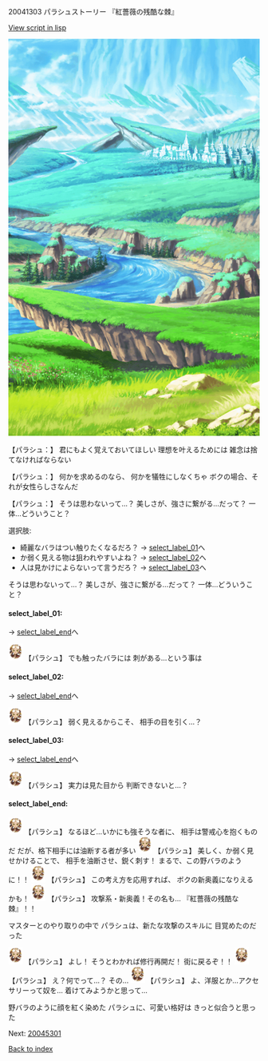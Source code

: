 20041303 パラシュストーリー 『紅薔薇の残酷な棘』

[View script in lisp](../scripts/20041303.txt)

![plain.png](../images/backgrounds/plain.png)

【パラシュ：】
君にもよく覚えておいてほしい
理想を叶えるためには
雑念は捨てなければならない

【パラシュ：】
何かを求めるのなら、
何かを犠牲にしなくちゃ
ボクの場合、それが女性らしさなんだ

【パラシュ：】
そうは思わないって…？
美しさが、強さに繋がる…だって？
一体…どういうこと？

選択肢:
- 綺麗なバラはつい触りたくなるだろ？ → [select_label_01](#select_label_01)へ
- か弱く見える物は狙われやすいよね？ → [select_label_02](#select_label_02)へ
- 人は見かけによらないって言うだろ？ → [select_label_03](#select_label_03)へ

そうは思わないって…？
美しさが、強さに繋がる…だって？
一体…どういうこと？

#### select_label_01:
 → [select_label_end](#select_label_end)へ

<img src="../images/units/200411.png" alt="200411.png" height="34"/>
【パラシュ】
でも触ったバラには
刺がある…という事は

#### select_label_02:
 → [select_label_end](#select_label_end)へ

<img src="../images/units/200411.png" alt="200411.png" height="34"/>
【パラシュ】
弱く見えるからこそ、
相手の目を引く…？

#### select_label_03:
 → [select_label_end](#select_label_end)へ

<img src="../images/units/200411.png" alt="200411.png" height="34"/>
【パラシュ】
実力は見た目から
判断できないと…？

#### select_label_end:

<img src="../images/units/200411.png" alt="200411.png" height="34"/>
【パラシュ】
なるほど…いかにも強そうな者に、
相手は警戒心を抱くものだ
だが、格下相手には油断する者が多い

<img src="../images/units/200411.png" alt="200411.png" height="34"/>
【パラシュ】
美しく、か弱く見せかけることで、
相手を油断させ、鋭く刺す！
まるで、この野バラのように！！

<img src="../images/units/200411.png" alt="200411.png" height="34"/>
【パラシュ】
この考え方を応用すれば、
ボクの新奥義になりえるかも！

<img src="../images/units/200411.png" alt="200411.png" height="34"/>
【パラシュ】
攻撃系・新奥義！その名も…
『紅薔薇の残酷な棘』！！

マスターとのやり取りの中で
パラシュは、新たな攻撃のスキルに
目覚めたのだった

<img src="../images/units/200411.png" alt="200411.png" height="34"/>
【パラシュ】
よし！
そうとわかれば修行再開だ！
街に戻るぞ！！

<img src="../images/units/200411.png" alt="200411.png" height="34"/>
【パラシュ】
え？何でって…？
その…

<img src="../images/units/200411.png" alt="200411.png" height="34"/>
【パラシュ】
よ、洋服とか…アクセサリーって奴を…
着けてみようかと思って…

野バラのように顔を紅く染めた
パラシュに、可愛い格好は
きっと似合うと思った

Next: [20045301](20045301.md)

[Back to index](index.md)
